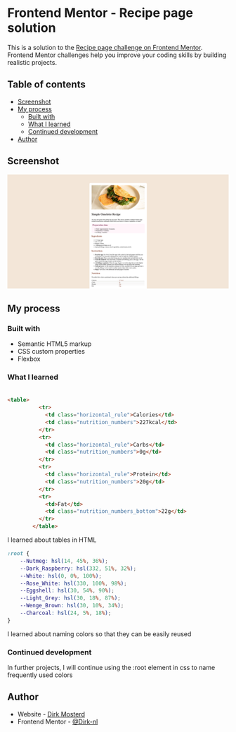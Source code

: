 # Frontend Mentor - Recipe page solution

This is a solution to the [Recipe page challenge on Frontend Mentor](https://www.frontendmentor.io/challenges/recipe-page-KiTsR8QQKm). Frontend Mentor challenges help you improve your coding skills by building realistic projects. 

## Table of contents

- [Screenshot](#screenshot)
- [My process](#my-process)
  - [Built with](#built-with)
  - [What I learned](#what-i-learned)
  - [Continued development](#continued-development)
- [Author](#author)



## Screenshot

![](./images/preview.png)

## My process

### Built with

- Semantic HTML5 markup
- CSS custom properties
- Flexbox

### What I learned

```html

<table>
          <tr>
            <td class="horizontal_rule">Calories</td>
            <td class="nutrition_numbers">227kcal</td>
          </tr>
          <tr>
            <td class="horizontal_rule">Carbs</td>
            <td class="nutrition_numbers">0g</td>
          </tr>
          <tr>
            <td class="horizontal_rule">Protein</td>
            <td class="nutrition_numbers">20g</td>
          </tr>
          <tr>
            <td>Fat</td>
            <td class="nutrition_numbers_bottom">22g</td>
          </tr>
        </table>

```

I learned about tables in HTML

```css
:root {
    --Nutmeg: hsl(14, 45%, 36%);
    --Dark_Raspberry: hsl(332, 51%, 32%);
    --White: hsl(0, 0%, 100%);
    --Rose_White: hsl(330, 100%, 98%);
    --Eggshell: hsl(30, 54%, 90%);
    --Light_Grey: hsl(30, 18%, 87%);
    --Wenge_Brown: hsl(30, 10%, 34%);
    --Charcoal: hsl(24, 5%, 18%);
}
```

I learned about naming colors so that they can be easily reused

### Continued development

In further projects, I will continue using the :root element in css to name frequently used colors

## Author

- Website - [Dirk Mosterd](https://www.dirkmosterd.nl)
- Frontend Mentor - [@Dirk-nl](https://www.frontendmentor.io/profile/Dirk-nl)